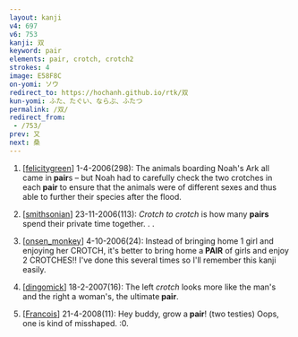 ```yaml
---
layout: kanji
v4: 697
v6: 753
kanji: 双
keyword: pair
elements: pair, crotch, crotch2
strokes: 4
image: E58F8C
on-yomi: ソウ
redirect_to: https://hochanh.github.io/rtk/双
kun-yomi: ふた、たぐい、ならぶ、ふたつ
permalink: /双/
redirect_from:
 - /753/
prev: 又
next: 桑
---
```


1) [<a href="http://kanji.koohii.com/profile/felicitygreen">felicitygreen</a>] 1-4-2006(298): The animals boarding Noah&#039;s Ark all came in<strong> pair</strong>s – but Noah had to carefully check the two crotches in each<strong> pair</strong> to ensure that the animals were of different sexes and thus able to further their species after the flood.

2) [<a href="http://kanji.koohii.com/profile/smithsonian">smithsonian</a>] 23-11-2006(113): <em>Crotch to crotch</em> is how many <strong>pairs</strong> spend their private time together. . .

3) [<a href="http://kanji.koohii.com/profile/onsen_monkey">onsen_monkey</a>] 4-10-2006(24): Instead of bringing home 1 girl and enjoying her CROTCH, it&#039;s better to bring home a<strong> PAIR</strong> of girls and enjoy 2 CROTCHES!! I&#039;ve done this several times so I&#039;ll remember this kanji easily.

4) [<a href="http://kanji.koohii.com/profile/dingomick">dingomick</a>] 18-2-2007(16): The left <em>crotch</em> looks more like the man&#039;s and the right a woman&#039;s, the ultimate<strong> pair</strong>.

5) [<a href="http://kanji.koohii.com/profile/Francois">Francois</a>] 21-4-2008(11): Hey buddy, grow a<strong> pair</strong>! (two testies) Oops, one is kind of misshaped. :0.

